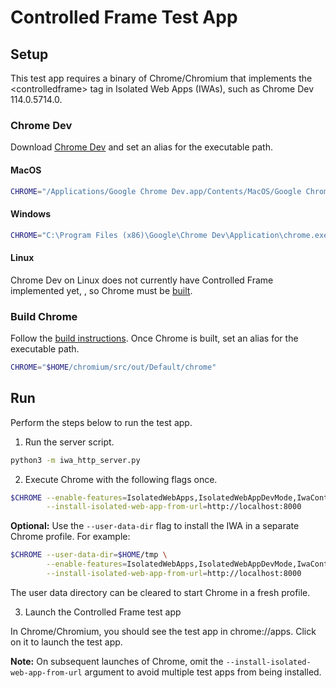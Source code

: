 # Controlled Frame Test App

## Setup

This test app requires a binary of Chrome/Chromium that implements the
\<controlledframe\> tag in Isolated Web Apps (IWAs), such as Chrome Dev
114.0.5714.0.

### Chrome Dev

Download
[Chrome Dev](https://www.google.com/chrome/dev/) and set an alias for the
executable path.

#### MacOS

```sh
CHROME="/Applications/Google Chrome Dev.app/Contents/MacOS/Google Chrome Dev"
```

#### Windows

```sh
CHROME="C:\Program Files (x86)\Google\Chrome Dev\Application\chrome.exe"
```

#### Linux

Chrome Dev on Linux does not currently have Controlled Frame implemented yet,
, so Chrome must be [built](#build-chrome).

### Build Chrome

Follow the
[build instructions](https://www.chromium.org/developers/how-tos/get-the-code/).
Once Chrome is built, set an alias for the executable path.

```sh
CHROME="$HOME/chromium/src/out/Default/chrome"
```

## Run

Perform the steps below to run the test app.

1. Run the server script.

```sh
python3 -m iwa_http_server.py
```

2. Execute Chrome with the following flags once.

```sh
$CHROME --enable-features=IsolatedWebApps,IsolatedWebAppDevMode,IwaControlledFrame  \
        --install-isolated-web-app-from-url=http://localhost:8000
```

**Optional:** Use the `--user-data-dir` flag to install the IWA in a separate
Chrome profile. For example:

```sh
$CHROME --user-data-dir=$HOME/tmp \
        --enable-features=IsolatedWebApps,IsolatedWebAppDevMode,IwaControlledFrame \
        --install-isolated-web-app-from-url=http://localhost:8000
```

The user data directory can be cleared to start Chrome in a fresh profile.

3. Launch the Controlled Frame test app

In Chrome/Chromium, you should see the test app in chrome://apps. Click on it
to launch the test app.

**Note:** On subsequent launches of Chrome, omit the
`--install-isolated-web-app-from-url` argument to avoid multiple test apps from
being installed.
